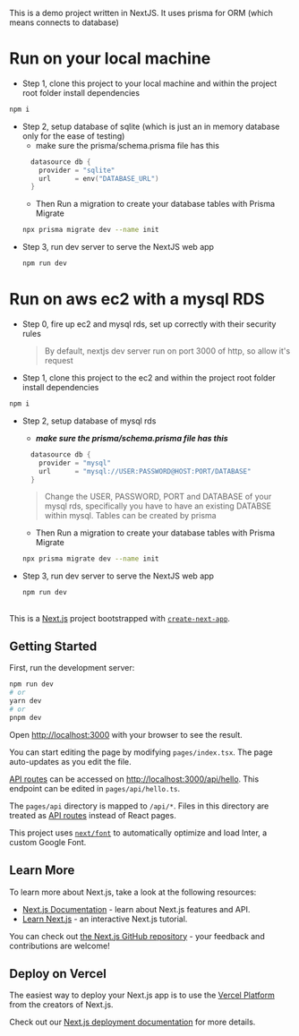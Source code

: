 This is a demo project written in NextJS. It uses prisma for ORM (which means connects to database)

# Run on your local machine

- Step 1, clone this project to your local machine and within the project root folder 
  install dependencies
```bash
npm i
```
- Step 2, setup database of sqlite (which is just an in 
memory database only for the ease of testing)
    - make sure the prisma/schema.prisma file has this
  ```c
    datasource db {
      provider = "sqlite" 
      url      = env("DATABASE_URL")     
    }
  ```
    - Then Run a migration to create your database tables with Prisma Migrate
    ```bash
    npx prisma migrate dev --name init
    ```
- Step 3, run dev server to serve the NextJS web app
    ```bash
    npm run dev
    ```

# Run on aws ec2 with a mysql RDS

- Step 0, fire up ec2 and mysql rds, set up correctly with their security rules
    > By default, nextjs dev server run on port 3000 of http, so allow it's request
- Step 1, clone this project to the ec2 and within the project root folder
  install dependencies
```bash
npm i
```
- Step 2, setup database of mysql rds 
    - ***make sure the prisma/schema.prisma file has this***
  ```c
    datasource db {
      provider = "mysql" 
      url      = "mysql://USER:PASSWORD@HOST:PORT/DATABASE"  
    }
  ```
  > Change the USER, PASSWORD, PORT and DATABASE of your mysql rds, specifically
  > you have to have an existing DATABSE within mysql. 
  > Tables can be created by prisma

    - Then Run a migration to create your database tables with Prisma Migrate
    ```bash
    npx prisma migrate dev --name init
    ```
- Step 3, run dev server to serve the NextJS web app
    ```bash
    npm run dev
    ```


##














This is a [Next.js](https://nextjs.org/) project bootstrapped with [`create-next-app`](https://github.com/vercel/next.js/tree/canary/packages/create-next-app).

## Getting Started

First, run the development server:

```bash
npm run dev
# or
yarn dev
# or
pnpm dev
```

Open [http://localhost:3000](http://localhost:3000) with your browser to see the result.

You can start editing the page by modifying `pages/index.tsx`. The page auto-updates as you edit the file.

[API routes](https://nextjs.org/docs/api-routes/introduction) can be accessed on [http://localhost:3000/api/hello](http://localhost:3000/api/hello). This endpoint can be edited in `pages/api/hello.ts`.

The `pages/api` directory is mapped to `/api/*`. Files in this directory are treated as [API routes](https://nextjs.org/docs/api-routes/introduction) instead of React pages.

This project uses [`next/font`](https://nextjs.org/docs/basic-features/font-optimization) to automatically optimize and load Inter, a custom Google Font.

## Learn More

To learn more about Next.js, take a look at the following resources:

- [Next.js Documentation](https://nextjs.org/docs) - learn about Next.js features and API.
- [Learn Next.js](https://nextjs.org/learn) - an interactive Next.js tutorial.

You can check out [the Next.js GitHub repository](https://github.com/vercel/next.js/) - your feedback and contributions are welcome!

## Deploy on Vercel

The easiest way to deploy your Next.js app is to use the [Vercel Platform](https://vercel.com/new?utm_medium=default-template&filter=next.js&utm_source=create-next-app&utm_campaign=create-next-app-readme) from the creators of Next.js.

Check out our [Next.js deployment documentation](https://nextjs.org/docs/deployment) for more details.
